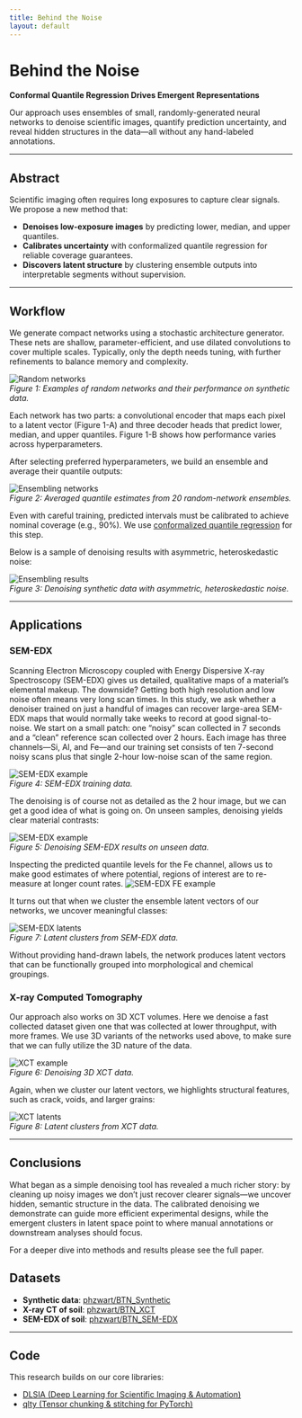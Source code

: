 ```yaml
---
title: Behind the Noise
layout: default
---
```


# Behind the Noise  
**Conformal Quantile Regression Drives Emergent Representations**

Our approach uses ensembles of small, randomly-generated neural networks to denoise scientific images, quantify prediction uncertainty, and reveal hidden structures in the data—all without any hand-labeled annotations.

---

## Abstract

Scientific imaging often requires long exposures to capture clear signals. We propose a new method that:

- **Denoises low-exposure images** by predicting lower, median, and upper quantiles.  
- **Calibrates uncertainty** with conformalized quantile regression for reliable coverage guarantees.  
- **Discovers latent structure** by clustering ensemble outputs into interpretable segments without supervision.

---

## Workflow

We generate compact networks using a stochastic architecture generator. These nets are shallow, parameter-efficient, and use dilated convolutions to cover multiple scales. Typically, only the depth needs tuning, with further refinements to balance memory and complexity.

![Random networks](assets/images/Suplementary_Figure1.png)  
*Figure 1: Examples of random networks and their performance on synthetic data.*

Each network has two parts: a convolutional encoder that maps each pixel to a latent vector (Figure 1-A) and three decoder heads that predict lower, median, and upper quantiles. Figure 1-B shows how performance varies across hyperparameters.

After selecting preferred hyperparameters, we build an ensemble and average their quantile outputs:

![Ensembling networks](assets/images/Figure1.png)  
*Figure 2: Averaged quantile estimates from 20 random-network ensembles.*

Even with careful training, predicted intervals must be calibrated to achieve nominal coverage (e.g., 90%). We use [conformalized quantile regression](https://arxiv.org/abs/1905.03222) for this step.

Below is a sample of denoising results with asymmetric, heteroskedastic noise:

![Ensembling results](assets/images/Suplementary_Figure2.png)  
*Figure 3: Denoising synthetic data with asymmetric, heteroskedastic noise.*

---

## Applications

### SEM-EDX

Scanning Electron Microscopy coupled with Energy Dispersive X-ray Spectroscopy (SEM-EDX) gives us detailed, qualitative maps of a material’s elemental makeup. The downside? Getting both high resolution and low noise often means very long scan times. In this study, we ask whether a denoiser trained on just a handful of images can recover large-area SEM-EDX maps that would normally take weeks to record at good signal-to-noise. We start on a small patch: one “noisy” scan collected in 7 seconds and a “clean” reference scan collected over 2 hours. Each image has three channels—Si, Al, and Fe—and our training set consists of ten 7-second noisy scans plus that single 2-hour low-noise scan of the same region.

![SEM-EDX example](assets/images/Suplementary_Figure3.png)  
*Figure 4: SEM-EDX training data.*

The denoising is of course not as detailed as the 2 hour image, but we can get a good idea of what is going on. On unseen samples, denoising yields clear material contrasts:

![SEM-EDX example](assets/images/Figure2.png)  
*Figure 5: Denoising SEM-EDX results on unseen data.*

Inspecting the predicted quantile levels for the Fe channel, allows us to make good estimates of where potential, regions of interest are to re-measure at longer count rates. 
![SEM-EDX FE example](assets/images/Suplementary_Figure5.png)  

It turns out that when we cluster the ensemble latent vectors of our networks, we uncover meaningful classes:

![SEM-EDX latents](assets/images/Suplementary_Figure7.png)  
*Figure 7: Latent clusters from SEM-EDX data.*

Without providing hand-drawn labels, the network produces latent vectors that can be functionally grouped into morphological and chemical groupings. 

### X-ray Computed Tomography

Our approach also works on 3D XCT volumes. Here we denoise a fast collected dataset given one that was collected at lower throughput, with more frames. We use 3D variants of the networks used above, to make sure that we can fully utilize the 3D nature of the data.

![XCT example](assets/images/Suplementary_Figure6.png)  
*Figure 6: Denoising 3D XCT data.*

Again, when we cluster our latent vectors, we highlights structural features, such as crack, voids, and larger grains:

![XCT latents](assets/images/Figure3.png)  
*Figure 8: Latent clusters from XCT data.*

---

## Conclusions

What began as a simple denoising tool has revealed a much richer story: by cleaning up noisy images we don’t just recover clearer signals—we uncover hidden, semantic structure in the data. The calibrated denoising we demonstrate can guide more efficient experimental designs, while the emergent clusters in latent space point to where manual annotations or downstream analyses should focus.  

For a deeper dive into methods and results please see the full paper.  


## Datasets

- **Synthetic data**: [phzwart/BTN_Synthetic](https://huggingface.co/datasets/phzwart/BTN_Synthetic)  
- **X-ray CT of soil**: [phzwart/BTN_XCT](https://huggingface.co/datasets/phzwart/BTN_XCT)  
- **SEM-EDX of soil**: [phzwart/BTN_SEM-EDX](https://huggingface.co/datasets/phzwart/BTN_SEM-EDX)  

---

## Code

This research builds on our core libraries:

- [DLSIA (Deep Learning for Scientific Imaging & Automation)](https://github.com/phzwart/dlsia)  
- [qlty (Tensor chunking & stitching for PyTorch)](https://github.com/phzwatr/qlty)  
